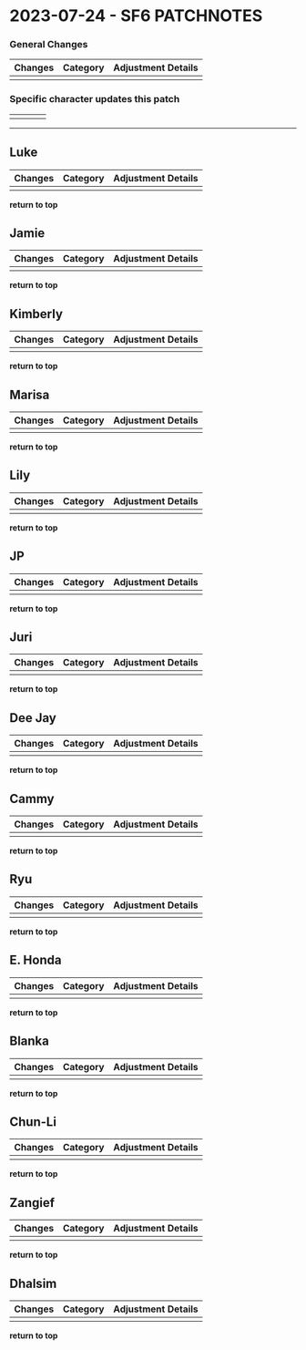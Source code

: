 # 2023-07-24 - SF6 PATCHNOTES

<h3 id="top">General Changes</h3>

<table class="table-style">
<thead><tr><th>Changes</th><th>Category</th><th>Adjustment Details</th></tr></thead>
<tbody>
<tr><td></td><td></td><td></td></tr>
</tbody>
</table>

<!-- Section Index -->
<h3>Specific character updates this patch</h3>
<table class="character-table-style">
<tbody>
<tr><td></td><td></td><td></td><td></td></tr>
</tbody>
</table>

---

<h2 id="luke">Luke</h2>
<table class="table-style">
<thead><tr><th>Changes</th><th>Category</th><th>Adjustment Details</th></tr></thead>
<tbody>
<tr><td></td><td></td><td></td></tr>
</tbody>
</table>

<strong><a href="#top" style="text-decoration: none;">return to top</a></strong>

<h2 id="jamie">Jamie</h2>
<table class="table-style">
<thead><tr><th>Changes</th><th>Category</th><th>Adjustment Details</th></tr></thead>
<tbody>
<tr><td></td><td></td><td></td></tr>
</tbody>
</table>

<strong><a href="#top" style="text-decoration: none;">return to top</a></strong>

<h2 id="kimberly">Kimberly</h2>
<table class="table-style">
<thead><tr><th>Changes</th><th>Category</th><th>Adjustment Details</th></tr></thead>
<tbody>
<tr><td></td><td></td><td></td></tr>
</tbody>
</table>

<strong><a href="#top" style="text-decoration: none;">return to top</a></strong>

<h2 id="marisa">Marisa</h2>
<table class="table-style">
<thead><tr><th>Changes</th><th>Category</th><th>Adjustment Details</th></tr></thead>
<tbody>
<tr><td></td><td></td><td></td></tr>
</tbody>
</table>

<strong><a href="#top" style="text-decoration: none;">return to top</a></strong>

<h2 id="lily">Lily</h2>
<table class="table-style">
<thead><tr><th>Changes</th><th>Category</th><th>Adjustment Details</th></tr></thead>
<tbody>
<tr><td></td><td></td><td></td></tr>
</tbody>
</table>

<strong><a href="#top" style="text-decoration: none;">return to top</a></strong>

<h2 id="jp">JP</h2>
<table class="table-style">
<thead><tr><th>Changes</th><th>Category</th><th>Adjustment Details</th></tr></thead>
<tbody>
<tr><td></td><td></td><td></td></tr>
</tbody>
</table>

<strong><a href="#top" style="text-decoration: none;">return to top</a></strong>

<h2 id="juri">Juri</h2>
<table class="table-style">
<thead><tr><th>Changes</th><th>Category</th><th>Adjustment Details</th></tr></thead>
<tbody>
<tr><td></td><td></td><td></td></tr>
</tbody>
</table>

<strong><a href="#top" style="text-decoration: none;">return to top</a></strong>

<h2 id="dee-jay">Dee Jay</h2>
<table class="table-style">
<thead><tr><th>Changes</th><th>Category</th><th>Adjustment Details</th></tr></thead>
<tbody>
<tr><td></td><td></td><td></td></tr>
</tbody>
</table>

<strong><a href="#top" style="text-decoration: none;">return to top</a></strong>

<h2 id="cammy">Cammy</h2>
<table class="table-style">
<thead><tr><th>Changes</th><th>Category</th><th>Adjustment Details</th></tr></thead>
<tbody>
<tr><td></td><td></td><td></td></tr>
</tbody>
</table>

<strong><a href="#top" style="text-decoration: none;">return to top</a></strong>

<h2 id="ryu">Ryu</h2>
<table class="table-style">
<thead><tr><th>Changes</th><th>Category</th><th>Adjustment Details</th></tr></thead>
<tbody>
<tr><td></td><td></td><td></td></tr>
</tbody>
</table>

<strong><a href="#top" style="text-decoration: none;">return to top</a></strong>

<h2 id="e.-honda">E. Honda</h2>
<table class="table-style">
<thead><tr><th>Changes</th><th>Category</th><th>Adjustment Details</th></tr></thead>
<tbody>
<tr><td></td><td></td><td></td></tr>
</tbody>
</table>

<strong><a href="#top" style="text-decoration: none;">return to top</a></strong>

<h2 id="blanka">Blanka</h2>
<table class="table-style">
<thead><tr><th>Changes</th><th>Category</th><th>Adjustment Details</th></tr></thead>
<tbody>
<tr><td></td><td></td><td></td></tr>
</tbody>
</table>

<strong><a href="#top" style="text-decoration: none;">return to top</a></strong>

<h2 id="chun-li">Chun-Li</h2>
<table class="table-style">
<thead><tr><th>Changes</th><th>Category</th><th>Adjustment Details</th></tr></thead>
<tbody>
<tr><td></td><td></td><td></td></tr>
</tbody>
</table>

<strong><a href="#top" style="text-decoration: none;">return to top</a></strong>

<h2 id="zangief">Zangief</h2>
<table class="table-style">
<thead><tr><th>Changes</th><th>Category</th><th>Adjustment Details</th></tr></thead>
<tbody>
<tr><td></td><td></td><td></td></tr>
</tbody>
</table>

<strong><a href="#top" style="text-decoration: none;">return to top</a></strong>

<h2 id="dhalsim">Dhalsim</h2>
<table class="table-style">
<thead><tr><th>Changes</th><th>Category</th><th>Adjustment Details</th></tr></thead>
<tbody>
<tr><td></td><td></td><td></td></tr>
</tbody>
</table>

<strong><a href="#top" style="text-decoration: none;">return to top</a></strong>

